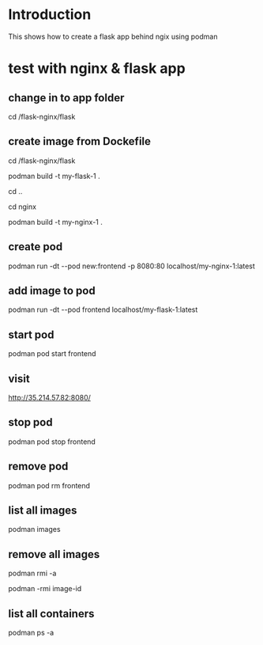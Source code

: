 # Introduction

This shows how to create a flask app behind ngix using podman

# test with nginx & flask app

## change in to app folder

cd /flask-nginx/flask

## create image from Dockefile

cd /flask-nginx/flask

podman build -t my-flask-1 .

cd ..

cd nginx

podman build -t my-nginx-1 .

## create pod

podman run -dt --pod new:frontend -p 8080:80 localhost/my-nginx-1:latest

## add image to pod

podman run -dt --pod frontend localhost/my-flask-1:latest


## start pod

podman pod start frontend

## visit

http://35.214.57.82:8080/

## stop pod

podman pod stop frontend

## remove pod

podman pod rm frontend

## list all images

podman images

## remove all images

podman rmi -a

podman -rmi image-id

## list all containers

podman ps -a
